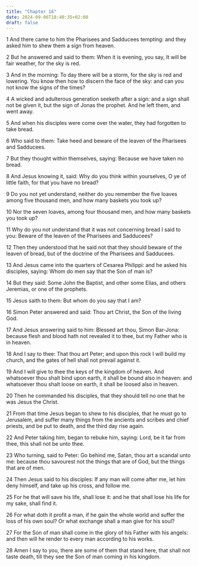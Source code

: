 ```yaml
---
title: "Chapter 16"
date: 2024-09-06T18:40:35+02:00
draft: false
---
```




1 And there came to him the Pharisees and Sadducees tempting: and they asked him to shew them a sign from heaven.

2 But he answered and said to them: When it is evening, you say, It will be fair weather, for the sky is red.

3 And in the morning: To day there will be a storm, for the sky is red and lowering. You know then how to discern the face of the sky: and can you not know the signs of the times?

4 A wicked and adulterous generation seeketh after a sign: and a sign shall not be given it, but the sign of Jonas the prophet. And he left them, and went away.

5 And when his disciples were come over the water, they had forgotten to take bread.

6 Who said to them: Take heed and beware of the leaven of the Pharisees and Sadducees.

7 But they thought within themselves, saying: Because we have taken no bread.

8 And Jesus knowing it, said: Why do you think within yourselves, O ye of little faith, for that you have no bread?

9 Do you not yet understand, neither do you remember the five loaves among five thousand men, and how many baskets you took up?

10 Nor the seven loaves, among four thousand men, and how many baskets you took up?

11 Why do you not understand that it was not concerning bread I said to you: Beware of the leaven of the Pharisees and Sadducees?

12 Then they understood that he said not that they should beware of the leaven of bread, but of the doctrine of the Pharisees and Sadducees.

13 And Jesus came into the quarters of Cesarea Philippi: and he asked his disciples, saying: Whom do men say that the Son of man is?

14 But they said: Some John the Baptist, and other some Elias, and others Jeremias, or one of the prophets.

15 Jesus saith to them: But whom do you say that I am?

16 Simon Peter answered and said: Thou art Christ, the Son of the living God.

17 And Jesus answering said to him: Blessed art thou, Simon Bar-Jona: because flesh and blood hath not revealed it to thee, but my Father who is in heaven.

18 And I say to thee: That thou art Peter; and upon this rock I will build my church, and the gates of hell shall not prevail against it.

19 And I will give to thee the keys of the kingdom of heaven. And whatsoever thou shalt bind upon earth, it shall be bound also in heaven: and whatsoever thou shalt loose on earth, it shall be loosed also in heaven.

20 Then he commanded his disciples, that they should tell no one that he was Jesus the Christ.

21 From that time Jesus began to shew to his disciples, that he must go to Jerusalem, and suffer many things from the ancients and scribes and chief priests, and be put to death, and the third day rise again.

22 And Peter taking him, began to rebuke him, saying: Lord, be it far from thee, this shall not be unto thee.

23 Who turning, said to Peter: Go behind me, Satan, thou art a scandal unto me: because thou savourest not the things that are of God, but the things that are of men.

24 Then Jesus said to his disciples: If any man will come after me, let him deny himself, and take up his cross, and follow me.

25 For he that will save his life, shall lose it: and he that shall lose his life for my sake, shall find it.

26 For what doth it profit a man, if he gain the whole world and suffer the loss of his own soul? Or what exchange shall a man give for his soul?

27 For the Son of man shall come in the glory of his Father with his angels: and then will he render to every man according to his works.

28 Amen I say to you, there are some of them that stand here, that shall not taste death, till they see the Son of man coming in his kingdom.

